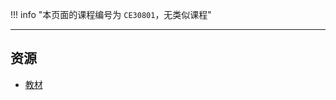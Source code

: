 !!! info "本页面的课程编号为 `CE30801`，无类似课程"

---

## 资源
- [教材](http://api.xtaoa.com/api/lanzou.php?url=https://cqu-openlib.lanzout.com/itBnP1wkkjve&type=down)